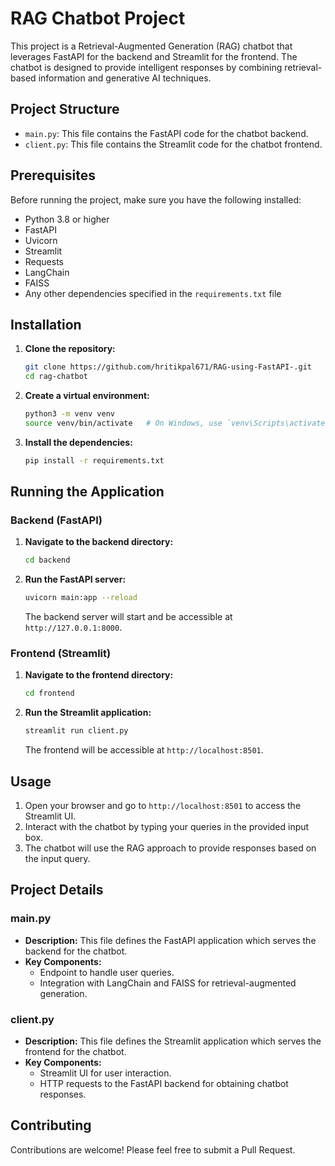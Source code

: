 # RAG Chatbot Project

This project is a Retrieval-Augmented Generation (RAG) chatbot that leverages FastAPI for the backend and Streamlit for the frontend. The chatbot is designed to provide intelligent responses by combining retrieval-based information and generative AI techniques.

## Project Structure

- `main.py`: This file contains the FastAPI code for the chatbot backend.
- `client.py`: This file contains the Streamlit code for the chatbot frontend.

## Prerequisites

Before running the project, make sure you have the following installed:

- Python 3.8 or higher
- FastAPI
- Uvicorn
- Streamlit
- Requests
- LangChain
- FAISS
- Any other dependencies specified in the `requirements.txt` file

## Installation

1. **Clone the repository:**
   ```bash
   git clone https://github.com/hritikpal671/RAG-using-FastAPI-.git
   cd rag-chatbot
   ```

2. **Create a virtual environment:**
   ```bash
   python3 -m venv venv
   source venv/bin/activate   # On Windows, use `venv\Scripts\activate`
   ```

3. **Install the dependencies:**
   ```bash
   pip install -r requirements.txt
   ```

## Running the Application

### Backend (FastAPI)

1. **Navigate to the backend directory:**
   ```bash
   cd backend
   ```

2. **Run the FastAPI server:**
   ```bash
   uvicorn main:app --reload
   ```

   The backend server will start and be accessible at `http://127.0.0.1:8000`.

### Frontend (Streamlit)

1. **Navigate to the frontend directory:**
   ```bash
   cd frontend
   ```

2. **Run the Streamlit application:**
   ```bash
   streamlit run client.py
   ```

   The frontend will be accessible at `http://localhost:8501`.

## Usage

1. Open your browser and go to `http://localhost:8501` to access the Streamlit UI.
2. Interact with the chatbot by typing your queries in the provided input box.
3. The chatbot will use the RAG approach to provide responses based on the input query.

## Project Details

### main.py

- **Description:** This file defines the FastAPI application which serves the backend for the chatbot.
- **Key Components:**
  - Endpoint to handle user queries.
  - Integration with LangChain and FAISS for retrieval-augmented generation.

### client.py

- **Description:** This file defines the Streamlit application which serves the frontend for the chatbot.
- **Key Components:**
  - Streamlit UI for user interaction.
  - HTTP requests to the FastAPI backend for obtaining chatbot responses.

## Contributing

Contributions are welcome! Please feel free to submit a Pull Request.
